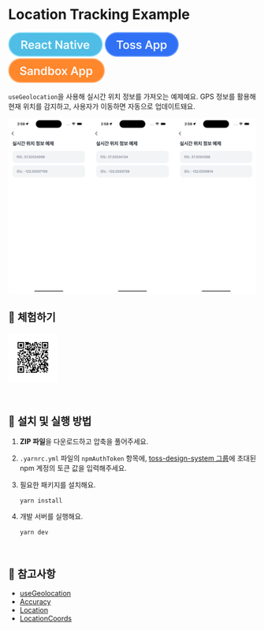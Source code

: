 # Location Tracking Example

![React Native](../assets/tags/tag-react-native.svg)
![Toss App](../assets/tags/tag-toss-app.svg)
![Sandbox App](../assets/tags/tag-sandbox-app.svg)

`useGeolocation`을 사용해 실시간 위치 정보를 가져오는 예제예요. GPS 정보를 활용해 현재 위치를 감지하고, 사용자가 이동하면 자동으로 업데이트돼요.

<img src="../assets/examples/with-location-tracking-example-image.png" alt="example image" width="1010px" />

<br />

## 📲 체험하기

<img src="../assets/qr-codes/with-location-tracking-qr-code.svg" ait="qr code" width="100px" />&nbsp;

<br />

## 🚀 설치 및 실행 방법

1. **ZIP 파일**을 다운로드하고 압축을 풀어주세요.

2. `.yarnrc.yml` 파일의 `npmAuthToken` 항목에, [toss-design-system 그룹](https://tossmini-docs.toss.im/tds-react-native/setup-npm/)에 초대된 npm 계정의 토큰 값을 입력해주세요.

3. 필요한 패키지를 설치해요.

   ```
   yarn install
   ```

4. 개발 서버를 실행해요.

   ```
   yarn dev
   ```

<br />

## 📌 참고사항

- [useGeolocation](https://developers-apps-in-toss.toss.im/bedrock/reference/framework/%EC%9C%84%EC%B9%98%20%EC%A0%95%EB%B3%B4/useGeolocation.html)
- [Accuracy](https://developers-apps-in-toss.toss.im/bedrock/reference/framework/%EC%9C%84%EC%B9%98%20%EC%A0%95%EB%B3%B4/Accuracy.html)
- [Location](https://developers-apps-in-toss.toss.im/bedrock/reference/framework/%EC%9C%84%EC%B9%98%20%EC%A0%95%EB%B3%B4/Location.html)
- [LocationCoords](https://developers-apps-in-toss.toss.im/bedrock/reference/framework/%EC%9C%84%EC%B9%98%20%EC%A0%95%EB%B3%B4/LocationCoords.html)
